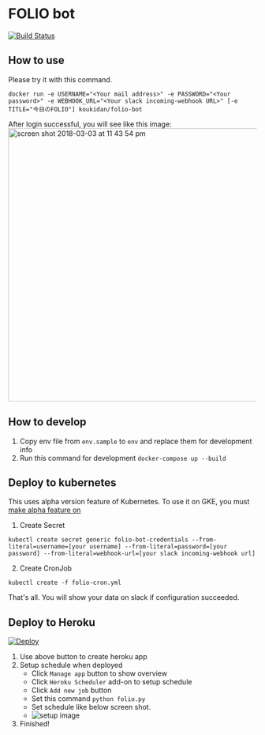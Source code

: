 FOLIO bot
=====

[![Build Status](https://travis-ci.org/kouki-dan/Folio-bot.svg?branch=master)](https://travis-ci.org/kouki-dan/Folio-bot)

## How to use
Please try it with this command.
```
docker run -e USERNAME="<Your mail address>" -e PASSWORD="<Your password>" -e WEBHOOK_URL="<Your slack incoming-webhook URL>" [-e TITLE="今日のFOLIO"] koukidan/folio-bot
```

After login successful, you will see like this image:   
<img width="553" alt="screen shot 2018-03-03 at 11 43 54 pm" src="https://user-images.githubusercontent.com/1401711/45990546-c7e6a900-c0bb-11e8-8f2b-51ff4c9ca39d.png">


## How to develop
1. Copy env file from `env.sample` to `env` and replace them for development info
2. Run this command for development `docker-compose up --build`


## Deploy to kubernetes
This uses alpha version feature of Kubernetes.
To use it on GKE, you must [make alpha feature on](https://cloud.google.com/container-engine/docs/alpha-clusters)

1. Create Secret
```
kubectl create secret generic folio-bot-credentials --from-literal=username=[your username] --from-literal=password=[your password] --from-literal=webhook-url=[your slack incoming-webhook url]
```

2. Create CronJob
```
kubectl create -f folio-cron.yml
```

That's all. You will show your data on slack if configuration succeeded.

## Deploy to Heroku

[![Deploy](https://www.herokucdn.com/deploy/button.svg)](https://heroku.com/deploy)

1. Use above button to create heroku app
2. Setup schedule when deployed
    - Click `Manage app` button to show overview
    - Click `Heroku Scheduler` add-on to setup schedule
    - Click `Add new job` button
    - Set this command `python folio.py`
    - Set schedule like below screen shot.
    - ![setup image](https://user-images.githubusercontent.com/1401711/42095645-2a18190a-7bee-11e8-9d1e-94919289ea2e.png)
3. Finished!

